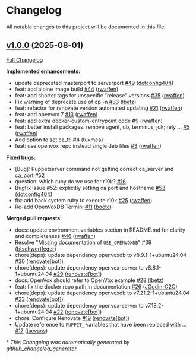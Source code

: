 # Changelog

All notable changes to this project will be documented in this file.

## [v1.0.0](https://github.com/openvoxproject/container-openvoxserver/tree/v1.0.0) (2025-08-01)

[Full Changelog](https://github.com/openvoxproject/container-openvoxserver/compare/eceabf2385577eecdbcba34b87443b86416609e7...v1.0.0)

**Implemented enhancements:**

- update deprecated masterport to serverport [\#49](https://github.com/OpenVoxProject/container-openvoxserver/pull/49) ([dotconfig404](https://github.com/dotconfig404))
- feat: add alpine image build [\#44](https://github.com/OpenVoxProject/container-openvoxserver/pull/44) ([rwaffen](https://github.com/rwaffen))
- feat: add shorter tags for unspecific "release" versions [\#35](https://github.com/OpenVoxProject/container-openvoxserver/pull/35) ([rwaffen](https://github.com/rwaffen))
- Fix warning of deprecate use of cp -n [\#33](https://github.com/OpenVoxProject/container-openvoxserver/pull/33) ([lbetz](https://github.com/lbetz))
- feat: refactor for renovate version automated updating [\#21](https://github.com/OpenVoxProject/container-openvoxserver/pull/21) ([rwaffen](https://github.com/rwaffen))
- feat: add openvox 7 [\#13](https://github.com/OpenVoxProject/container-openvoxserver/pull/13) ([rwaffen](https://github.com/rwaffen))
- feat: add extra docker-custom-entrypoint code [\#9](https://github.com/OpenVoxProject/container-openvoxserver/pull/9) ([rwaffen](https://github.com/rwaffen))
- feat: better install packages. remove agent, db, terminus, jdk; rely … [\#5](https://github.com/OpenVoxProject/container-openvoxserver/pull/5) ([rwaffen](https://github.com/rwaffen))
- Add option to set ca\_ttl [\#4](https://github.com/OpenVoxProject/container-openvoxserver/pull/4) ([tuxmea](https://github.com/tuxmea))
- feat: use openvox repo instead single deb files [\#3](https://github.com/OpenVoxProject/container-openvoxserver/pull/3) ([rwaffen](https://github.com/rwaffen))

**Fixed bugs:**

- \[Bug\]: Puppetserver command not getting correct ca\_server and ca\_port [\#52](https://github.com/OpenVoxProject/container-openvoxserver/issues/52)
- question: which ruby do we use for r10k? [\#16](https://github.com/OpenVoxProject/container-openvoxserver/issues/16)
- Bugfix Issue \#52: explicitly setting ca port and hostname [\#53](https://github.com/OpenVoxProject/container-openvoxserver/pull/53) ([dotconfig404](https://github.com/dotconfig404))
- fix: add back system ruby to execute r10k [\#25](https://github.com/OpenVoxProject/container-openvoxserver/pull/25) ([rwaffen](https://github.com/rwaffen))
- Re-add OpenVoxDB Termini [\#11](https://github.com/OpenVoxProject/container-openvoxserver/pull/11) ([bootc](https://github.com/bootc))

**Merged pull requests:**

- docs: update environment variables section in README.md for clarity and completeness [\#46](https://github.com/OpenVoxProject/container-openvoxserver/pull/46) ([rwaffen](https://github.com/rwaffen))
- Resolve "Missing documentation of `USE_OPENVOXDB`" [\#39](https://github.com/OpenVoxProject/container-openvoxserver/pull/39) ([btschwertfeger](https://github.com/btschwertfeger))
- chore\(deps\): update dependency openvoxdb to v8.9.1-1+ubuntu24.04 [\#30](https://github.com/OpenVoxProject/container-openvoxserver/pull/30) ([renovate[bot]](https://github.com/apps/renovate))
- chore\(deps\): update dependency openvox-server to v8.8.1-1+ubuntu24.04 [\#29](https://github.com/OpenVoxProject/container-openvoxserver/pull/29) ([renovate[bot]](https://github.com/apps/renovate))
- docs: OpenVox should refer to OpenVox example [\#28](https://github.com/OpenVoxProject/container-openvoxserver/pull/28) ([lbetz](https://github.com/lbetz))
- feat: fix the docker repo path in documentation [\#26](https://github.com/OpenVoxProject/container-openvoxserver/pull/26) ([JGodin-C2C](https://github.com/JGodin-C2C))
- chore\(deps\): update dependency openvoxdb to v7.21.2-1+ubuntu24.04 [\#23](https://github.com/OpenVoxProject/container-openvoxserver/pull/23) ([renovate[bot]](https://github.com/apps/renovate))
- chore\(deps\): update dependency openvox-server to v7.18.2-1+ubuntu24.04 [\#22](https://github.com/OpenVoxProject/container-openvoxserver/pull/22) ([renovate[bot]](https://github.com/apps/renovate))
- chore: Configure Renovate [\#19](https://github.com/OpenVoxProject/container-openvoxserver/pull/19) ([renovate[bot]](https://github.com/apps/renovate))
- Update reference to `PUPPET_` variables that have been replaced with … [\#17](https://github.com/OpenVoxProject/container-openvoxserver/pull/17) ([jaevans](https://github.com/jaevans))



\* *This Changelog was automatically generated by [github_changelog_generator](https://github.com/github-changelog-generator/github-changelog-generator)*
